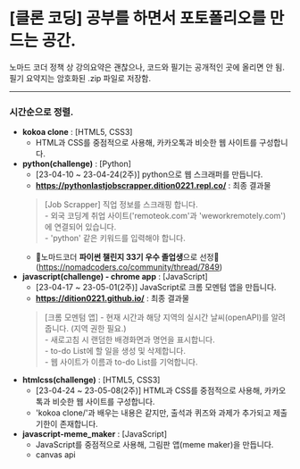 # [클론 코딩] 공부를 하면서 포토폴리오를 만드는 공간.

노마드 코더 정책 상 강의요약은 괜찮으나, 코드와 필기는 공개적인 곳에 올리면 안 됨.  
필기 요약지는 암호화된 .zip 파일로 저장함.

---

### 시간순으로 정렬.  
- **kokoa clone** : [HTML5, CSS3]
    - HTML과 CSS를 중점적으로 사용해, 카카오톡과 비슷한 웹 사이트를 구성합니다.
- **python(challenge)** : [Python]
    - [23-04-10 ~ 23-04-24(2주)] python으로 웹 스크래퍼를 만듭니다.
    - **https://pythonlastjobscrapper.dition0221.repl.co/** : 최종 결과물
    > [Job Scrapper] 직업 정보를 스크래핑 합니다.  
        - 외국 코딩계 취업 사이트('remoteok.com'과 'weworkremotely.com')에 연결되어 있습니다.  
        - 'python' 같은 키워드를 입력해야 합니다.
    - 🎉노마드코더 **파이썬 챌린지 33기 우수 졸업생**으로 선정🎉
        (https://nomadcoders.co/community/thread/7849)
- **javascript(challenge) - chrome app** : [JavaScript]
    - [23-04-17 ~ 23-05-01(2주)] JavaScript로 크롬 모멘텀 앱을 만듭니다.
    - **https://dition0221.github.io/** : 최종 결과물
    > [크롬 모멘텀 앱]
        - 현재 시간과 해당 지역의 실시간 날씨(openAPI)를 알려줍니다. (지역 권한 필요.)  
        - 새로고침 시 랜덤한 배경화면과 명언을 표시합니다.  
        - to-do List에 할 일을 생성 및 삭제합니다.  
        - 웹 사이트가 이름과 to-do List를 기억합니다.
- **htmlcss(challenge)** : [HTML5, CSS3]
    - [23-04-24 ~ 23-05-08(2주)] HTML과 CSS를 중점적으로 사용해, 카카오톡과 비슷한 웹 사이트를 구성합니다.
    - 'kokoa clone/'과 배우는 내용은 같지만, 출석과 퀴즈와 과제가 추가되고 제출기한이 존재합니다.
- **javascript-meme_maker** : [JavaScript]
    - JavaScript를 중점적으로 사용해, 그림판 앱(meme maker)을 만듭니다.
    - canvas api